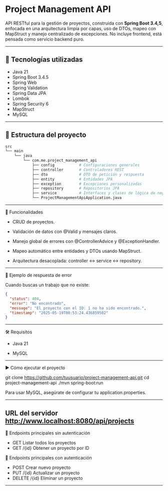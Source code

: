 # Project Management API

API RESTful para la gestión de proyectos, construida con **Spring Boot 3.4,5**, enfocada en una arquitectura limpia por capas, uso de DTOs, mapeo con MapStruct y manejo centralizado de excepciones. No incluye frontend, está pensada como servicio backend puro.

---

## 🚀 Tecnologías utilizadas

- Java 21
- Spring Boot 3.4.5
- Spring Web
- Spring Validation
- Spring Data JPA
- Lombok
- Spring Security 6
- MapStruct
- MySQL

---

## 📁 Estructura del proyecto

```bash
src
└── main
    └── java
        └── com.me.project_management_api
            ├── config           # Configuraciones generales
            ├── controller       # Controladores REST
            ├── dto              # DTO de petición y respuesta
            ├── entity           # Entidades JPA
            ├── exception        # Excepciones personalizadas
            ├── repository       # Repositorios JPA
            ├── service          # Interfaces y clases de lógica de negocio            
            └── ProjectManagementApiApplication.java
```

---

🔧 Funcionalidades

  - CRUD de proyectos.

  - Validación de datos con @Valid y mensajes claros.
  
  - Manejo global de errores con @ControllerAdvice y @ExceptionHandler.

  - Mapeo automático entre entidades y DTOs usando MapStruct.

  - Arquitectura desacoplada: controller ↔ service ↔ repository.

---

🧪 Ejemplo de respuesta de error

Cuando buscas un trabajo que no existe:

```JSON
{
  "status": 404,
  "error": "No encontrado",
  "message": "El proyecto con el ID: 1 no ha sido encontrado.",
  "timestamp": "2025-05-19T00:53:24.436859502"
}
```

---

🛠️ Requisitos

  - Java 21

  - MySQL

---

▶️ Cómo ejecutar el proyecto

git clone https://github.com/tuusuario/project-management-api.git
cd project-management-api
./mvn spring-boot:run

Para usar MySQL, asegúrate de configurar tu application.properties.

---
## URL del servidor http://www.localhost:8080/api/projects

🔄 Endpoints principales sin autenticación
- GET	Listar todos los proyectos
- GET	/{id}	Obtener un proyecto por ID

🔄 Endpoints principales con autenticación
- POST	Crear nuevo proyecto
- PUT	/{id}	Actualizar un proyecto
- DELETE	/{id}	Eliminar un proyecto
---
